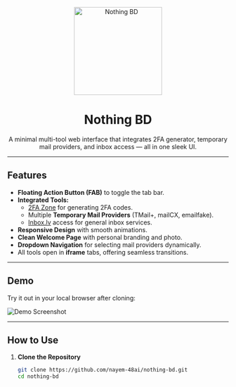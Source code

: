 <p align="center">
  <img src="https://i.ibb.co/X856DFp/5b484b689761.png" alt="Nothing BD" width="200"/>
</p>

<h1 align="center">Nothing BD</h1>

<p align="center">
  A minimal multi-tool web interface that integrates 2FA generator, temporary mail providers, and inbox access — all in one sleek UI.
</p>

---

## Features

- **Floating Action Button (FAB)** to toggle the tab bar.
- **Integrated Tools:**
  - [2FA Zone](https://2fa.zone/) for generating 2FA codes.
  - Multiple **Temporary Mail Providers** (TMail+, mailCX, emailfake).
  - [Inbox.lv](https://www.inbox.lv) access for general inbox services.
- **Responsive Design** with smooth animations.
- **Clean Welcome Page** with personal branding and photo.
- **Dropdown Navigation** for selecting mail providers dynamically.
- All tools open in **iframe** tabs, offering seamless transitions.

---

## Demo

Try it out in your local browser after cloning:

![Demo Screenshot](https://i.ibb.co/X856DFp/5b484b689761.png)

---

## How to Use

1. **Clone the Repository**

   ```bash
   git clone https://github.com/nayem-48ai/nothing-bd.git
   cd nothing-bd
